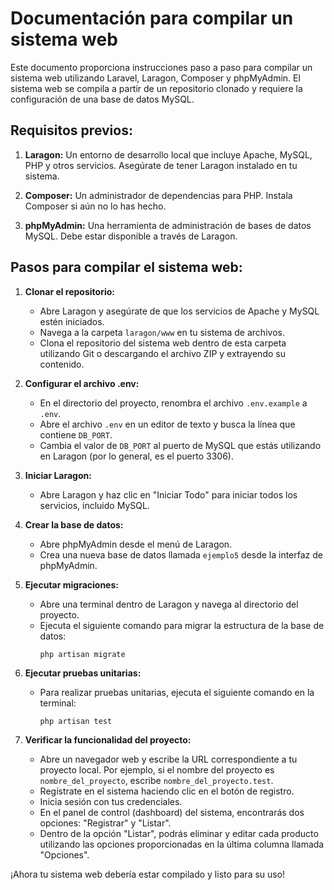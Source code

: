 # Documentación para compilar un sistema web

Este documento proporciona instrucciones paso a paso para compilar un sistema web utilizando Laravel, Laragon, Composer y phpMyAdmin. El sistema web se compila a partir de un repositorio clonado y requiere la configuración de una base de datos MySQL.

## Requisitos previos:

1. **Laragon:** Un entorno de desarrollo local que incluye Apache, MySQL, PHP y otros servicios. Asegúrate de tener Laragon instalado en tu sistema.

2. **Composer:** Un administrador de dependencias para PHP. Instala Composer si aún no lo has hecho.

3. **phpMyAdmin:** Una herramienta de administración de bases de datos MySQL. Debe estar disponible a través de Laragon.

## Pasos para compilar el sistema web:

1. **Clonar el repositorio:**
   - Abre Laragon y asegúrate de que los servicios de Apache y MySQL estén iniciados.
   - Navega a la carpeta `laragon/www` en tu sistema de archivos.
   - Clona el repositorio del sistema web dentro de esta carpeta utilizando Git o descargando el archivo ZIP y extrayendo su contenido.

2. **Configurar el archivo .env:**
   - En el directorio del proyecto, renombra el archivo `.env.example` a `.env`.
   - Abre el archivo `.env` en un editor de texto y busca la línea que contiene `DB_PORT`.
   - Cambia el valor de `DB_PORT` al puerto de MySQL que estás utilizando en Laragon (por lo general, es el puerto 3306).

3. **Iniciar Laragon:**
   - Abre Laragon y haz clic en "Iniciar Todo" para iniciar todos los servicios, incluido MySQL.

4. **Crear la base de datos:**
   - Abre phpMyAdmin desde el menú de Laragon.
   - Crea una nueva base de datos llamada `ejemplo5` desde la interfaz de phpMyAdmin.

5. **Ejecutar migraciones:**
   - Abre una terminal dentro de Laragon y navega al directorio del proyecto.
   - Ejecuta el siguiente comando para migrar la estructura de la base de datos:
     ```
     php artisan migrate
     ```

6. **Ejecutar pruebas unitarias:**
   - Para realizar pruebas unitarias, ejecuta el siguiente comando en la terminal:
     ```
     php artisan test
     ```

7. **Verificar la funcionalidad del proyecto:**
   - Abre un navegador web y escribe la URL correspondiente a tu proyecto local. Por ejemplo, si el nombre del proyecto es `nombre_del_proyecto`, escribe `nombre_del_proyecto.test`.
   - Regístrate en el sistema haciendo clic en el botón de registro.
   - Inicia sesión con tus credenciales.
   - En el panel de control (dashboard) del sistema, encontrarás dos opciones: "Registrar" y "Listar".
   - Dentro de la opción "Listar", podrás eliminar y editar cada producto utilizando las opciones proporcionadas en la última columna llamada "Opciones".

¡Ahora tu sistema web debería estar compilado y listo para su uso!

